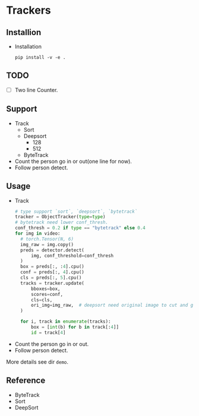 # Trackers

## Installion
- Installation
  ```shell
  pip install -v -e .
  ```
## TODO
- [ ] Two line Counter.

## Support
- Track
  * Sort
  * Deepsort
    + 128
    + 512
  * ByteTrack
- Count the person go in or out(one line for now).
- Follow person detect.

## Usage
- Track
  ```python
  # type support `sort`, `deepsort`, `bytetrack`
  tracker = ObjectTracker(type=type)
  # bytetrack need lower conf_thresh.
  conf_thresh = 0.2 if type == "bytetrack" else 0.4
  for img in video:
    # torch.Tensor(N, 6)
    img_raw = img.copy()
    preds = detector.detect(
        img, conf_threshold=conf_thresh
    )
    box = preds[:, :4].cpu()
    conf = preds[:, 4].cpu()
    cls = preds[:, 5].cpu()
    tracks = tracker.update(
        bboxes=box,
        scores=conf,
        cls=cls,
        ori_img=img_raw,  # deepsort need original image to cut and get embedding.
    )

    for i, track in enumerate(tracks):
        box = [int(b) for b in track[:4]]
        id = track[4]
  ```
- Count the person go in or out.
- Follow person detect.

More details see dir `demo`.

## Reference
- ByteTrack
- Sort
- DeepSort
